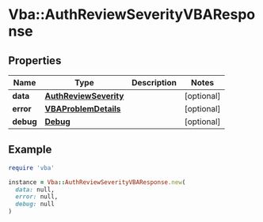 # Vba::AuthReviewSeverityVBAResponse

## Properties

| Name | Type | Description | Notes |
| ---- | ---- | ----------- | ----- |
| **data** | [**AuthReviewSeverity**](AuthReviewSeverity.md) |  | [optional] |
| **error** | [**VBAProblemDetails**](VBAProblemDetails.md) |  | [optional] |
| **debug** | [**Debug**](Debug.md) |  | [optional] |

## Example

```ruby
require 'vba'

instance = Vba::AuthReviewSeverityVBAResponse.new(
  data: null,
  error: null,
  debug: null
)
```

